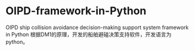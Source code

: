 # OIPD-framework-in-Python
OIPD ship collision avoidance decision-making support system framework in Python
根据DM1的原理，开发的船舶避碰决策支持软件，开发语言为python。
